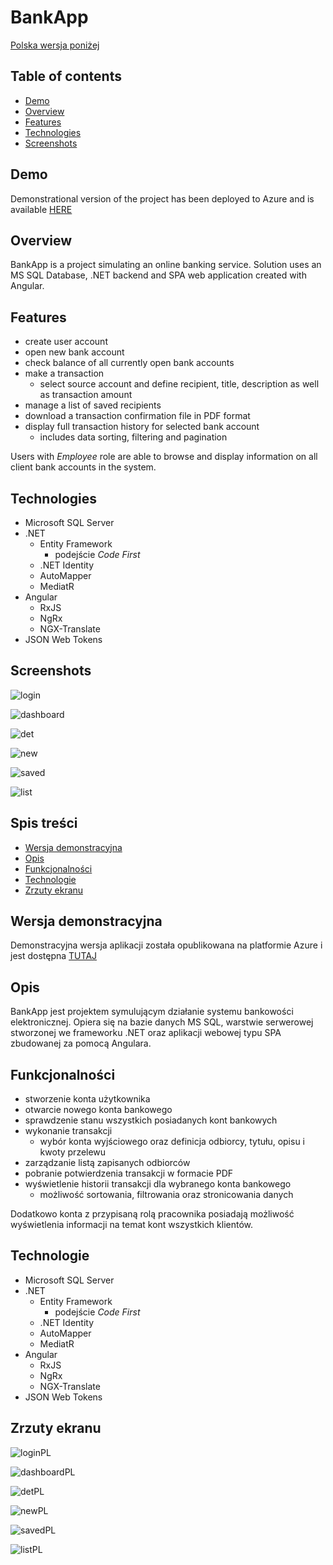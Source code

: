 # BankApp
[Polska wersja poniżej](#spis-treści)

## Table of contents

- [Demo](#demo)
- [Overview](#overview)
- [Features](#features)
- [Technologies](#technologies)
- [Screenshots](#screenshots)

## Demo
Demonstrational version of the project has been deployed to Azure and is available <a href="https://bank-app-front.azurewebsites.net" target="_blank">HERE</a>

## Overview

BankApp is a project simulating an online banking service. Solution uses an MS SQL Database, .NET backend and SPA web application created with Angular.

## Features

- create user account
- open new bank account
- check balance of all currently open bank accounts
- make a transaction
  - select source account and define recipient, title, description as well as transaction amount
- manage a list of saved recipients
- download a transaction confirmation file in PDF format
- display full transaction history for selected bank account
  - includes data sorting, filtering and pagination
  
Users with *Employee* role are able to browse and display information on all client bank accounts in the system.
  
## Technologies

- Microsoft SQL Server
- .NET
  - Entity Framework
    - podejście *Code First*
  - .NET Identity
  - AutoMapper
  - MediatR
- Angular
  - RxJS
  - NgRx
  - NGX-Translate
- JSON Web Tokens

## Screenshots

![login](https://user-images.githubusercontent.com/54480682/232759753-4e180d0e-3d4a-41d8-8971-dd4d907d2ffd.png)

![dashboard](https://user-images.githubusercontent.com/54480682/232760470-99539078-8c18-4a80-b35e-54a5540092b9.png)

![det](https://user-images.githubusercontent.com/54480682/232760162-71b1d3c5-16c7-476b-b14e-08df2f5771ce.png)

![new](https://user-images.githubusercontent.com/54480682/232759774-7e84de7c-cea8-45f6-8dc9-ce3399fc735c.png)

![saved](https://user-images.githubusercontent.com/54480682/232761872-c432223d-53a0-4540-9bb4-fe6cf22fde82.png)

![list](https://user-images.githubusercontent.com/54480682/232759798-1858894d-c255-472a-bc42-8042119b2672.png)

## Spis treści

- [Wersja demonstracyjna](#wersja-demonstracyjna)
- [Opis](#opis)
- [Funkcjonalności](#funkcjonalności)
- [Technologie](#technologie)
- [Zrzuty ekranu](#zrzuty-ekranu)

## Wersja demonstracyjna

Demonstracyjna wersja aplikacji została opublikowana na platformie Azure i jest dostępna <a href="https://bank-app-front.azurewebsites.net" target="_blank">TUTAJ</a>

## Opis

BankApp jest projektem symulującym działanie systemu bankowości elektronicznej. Opiera się na bazie danych MS SQL, warstwie serwerowej stworzonej we frameworku .NET oraz aplikacji webowej typu SPA zbudowanej za pomocą Angulara.

## Funkcjonalności

- stworzenie konta użytkownika
- otwarcie nowego konta bankowego
- sprawdzenie stanu wszystkich posiadanych kont bankowych
- wykonanie transakcji
  - wybór konta wyjściowego oraz definicja odbiorcy, tytułu, opisu i kwoty przelewu
- zarządzanie listą zapisanych odbiorców
- pobranie potwierdzenia transakcji w formacie PDF
- wyświetlenie historii transakcji dla wybranego konta bankowego
  - możliwość sortowania, filtrowania oraz stronicowania danych

Dodatkowo konta z przypisaną rolą pracownika posiadają możliwość wyświetlenia informacji na temat kont wszystkich klientów.

## Technologie

- Microsoft SQL Server
- .NET
  - Entity Framework
    - podejście *Code First*
  - .NET Identity
  - AutoMapper
  - MediatR
- Angular
  - RxJS
  - NgRx
  - NGX-Translate
- JSON Web Tokens

## Zrzuty ekranu

![loginPL](https://user-images.githubusercontent.com/54480682/232760618-cc28b989-28d4-40ed-a63e-6193e7dc7463.png)

![dashboardPL](https://user-images.githubusercontent.com/54480682/232760635-dfe2ff4d-f749-4b8f-ba80-489d5f665bc2.png)

![detPL](https://user-images.githubusercontent.com/54480682/232760992-c0eaea64-27fb-4561-af95-71b510106859.png)

![newPL](https://user-images.githubusercontent.com/54480682/232760660-9345ec7b-2019-48b0-a6f8-16a55494bcaa.png)

![savedPL](https://user-images.githubusercontent.com/54480682/232761811-90ecc9d4-6a75-471e-b496-f5f13f091317.png)

![listPL](https://user-images.githubusercontent.com/54480682/232760702-7ab73acf-76fc-4330-9f4b-fd339a021572.png)
